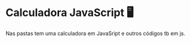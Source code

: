 # Calculadora JavaScript 🖥

Nas pastas tem uma calculadora em JavaSript  e outros códigos tb em js. 
